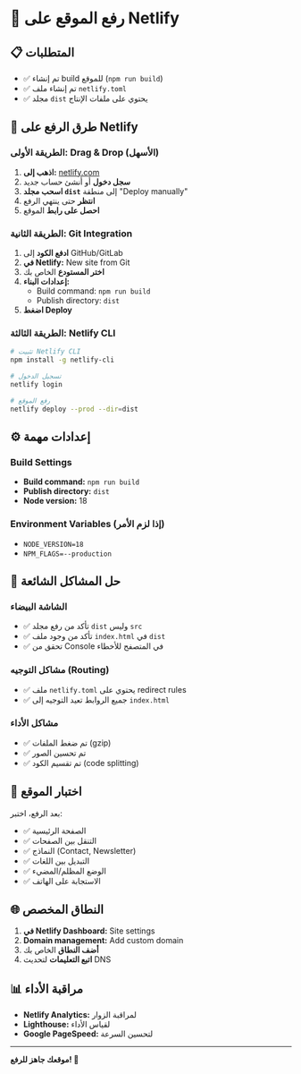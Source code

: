 # 🚀 رفع الموقع على Netlify

## 📋 المتطلبات
- ✅ تم إنشاء build للموقع (`npm run build`)
- ✅ تم إنشاء ملف `netlify.toml`
- ✅ مجلد `dist` يحتوي على ملفات الإنتاج

## 🎯 طرق الرفع على Netlify

### الطريقة الأولى: Drag & Drop (الأسهل)
1. **اذهب إلى:** [netlify.com](https://netlify.com)
2. **سجل دخول** أو أنشئ حساب جديد
3. **اسحب مجلد `dist`** إلى منطقة "Deploy manually"
4. **انتظر** حتى ينتهي الرفع
5. **احصل على رابط** الموقع

### الطريقة الثانية: Git Integration
1. **ادفع الكود** إلى GitHub/GitLab
2. **في Netlify:** New site from Git
3. **اختر المستودع** الخاص بك
4. **إعدادات البناء:**
   - Build command: `npm run build`
   - Publish directory: `dist`
5. **اضغط Deploy**

### الطريقة الثالثة: Netlify CLI
```bash
# تثبيت Netlify CLI
npm install -g netlify-cli

# تسجيل الدخول
netlify login

# رفع الموقع
netlify deploy --prod --dir=dist
```

## ⚙️ إعدادات مهمة

### Build Settings
- **Build command:** `npm run build`
- **Publish directory:** `dist`
- **Node version:** 18

### Environment Variables (إذا لزم الأمر)
- `NODE_VERSION=18`
- `NPM_FLAGS=--production`

## 🔧 حل المشاكل الشائعة

### الشاشة البيضاء
- ✅ تأكد من رفع مجلد `dist` وليس `src`
- ✅ تأكد من وجود ملف `index.html` في `dist`
- ✅ تحقق من Console في المتصفح للأخطاء

### مشاكل التوجيه (Routing)
- ✅ ملف `netlify.toml` يحتوي على redirect rules
- ✅ جميع الروابط تعيد التوجيه إلى `index.html`

### مشاكل الأداء
- ✅ تم ضغط الملفات (gzip)
- ✅ تم تحسين الصور
- ✅ تم تقسيم الكود (code splitting)

## 📱 اختبار الموقع
بعد الرفع، اختبر:
- ✅ الصفحة الرئيسية
- ✅ التنقل بين الصفحات
- ✅ النماذج (Contact, Newsletter)
- ✅ التبديل بين اللغات
- ✅ الوضع المظلم/المضيء
- ✅ الاستجابة على الهاتف

## 🌐 النطاق المخصص
1. **في Netlify Dashboard:** Site settings
2. **Domain management:** Add custom domain
3. **أضف النطاق** الخاص بك
4. **اتبع التعليمات** لتحديث DNS

## 📊 مراقبة الأداء
- **Netlify Analytics:** لمراقبة الزوار
- **Lighthouse:** لقياس الأداء
- **Google PageSpeed:** لتحسين السرعة

---
**موقعك جاهز للرفع! 🎉**



